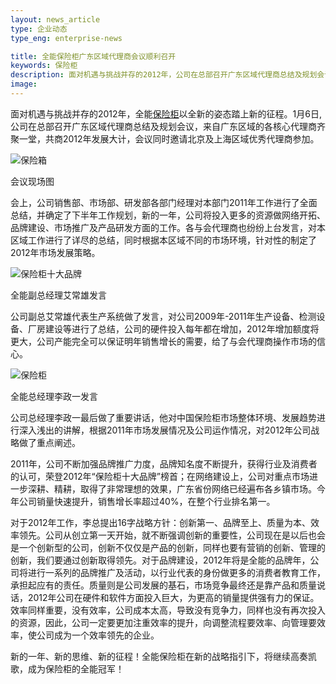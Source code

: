 ```yaml
---
layout: news_article
type: 企业动态
type_eng: enterprise-news

title: 全能保险柜广东区域代理商会议顺利召开
keywords: 保险柜
description: 面对机遇与挑战并存的2012年，公司在总部召开广东区域代理商总结及规划会议，来自广东区域的各核心代理商齐聚一堂，共商2012年发展大计。
image: 
---
```

面对机遇与挑战并存的2012年，全能[保险柜](http://www.qnnsafe.com/)以全新的姿态踏上新的征程。1月6日,公司在总部召开广东区域代理商总结及规划会议，来自广东区域的各核心代理商齐聚一堂，共商2012年发展大计，会议同时邀请北京及上海区域优秀代理商参加。

![保险箱](http://www.qnnsafe.com/image-news/id035501.jpg)

会议现场图

会上，公司销售部、市场部、研发部各部门经理对本部门2011年工作进行了全面总结，并确定了下半年工作规划，新的一年，公司将投入更多的资源做网络开拓、品牌建设、市场推广及产品研发方面的工作。各与会代理商也纷纷上台发言，对本区域工作进行了详尽的总结，同时根据本区域不同的市场环境，针对性的制定了2012年市场发展策略。

![保险柜十大品牌](http://www.qnnsafe.com/image-news/id035502.jpg)

全能副总经理艾常雄发言

公司副总艾常雄代表生产系统做了发言，对公司2009年-2011年生产设备、检测设备、厂房建设等进行了总结，公司的硬件投入每年都在增加，2012年增加额度将更大，公司产能完全可以保证明年销售增长的需要，给了与会代理商操作市场的信心。

![保险柜](http://www.qnnsafe.com/image-news/id035503.jpg)

全能总经理李政一发言

公司总经理李政一最后做了重要讲话，他对中国保险柜市场整体环境、发展趋势进行深入浅出的讲解，根据2011年市场发展情况及公司运作情况，对2012年公司战略做了重点阐述。

2011年，公司不断加强品牌推广力度，品牌知名度不断提升，获得行业及消费者的认可，荣登2012年“保险柜十大品牌”榜首；在网络建设上，公司对重点市场进一步深耕、精耕，取得了非常理想的效果，广东省份网络已经遍布各乡镇市场。今年公司销量快速提升，销售增长率超过40%，在整个行业排名第一。

对于2012年工作，李总提出16字战略方针：创新第一、品牌至上、质量为本、效率领先。公司从创立第一天开始，就不断强调创新的重要性，公司现在是以后也会是一个创新型的公司，创新不仅仅是产品的创新，同样也要有营销的创新、管理的创新，我们要通过创新取得领先。对于品牌建设，2012年将是全能的品牌年，公司将进行一系列的品牌推广及活动，以行业代表的身份做更多的消费者教育工作，承担起应有的责任。质量则是公司发展的基石，市场竞争最终还是靠产品和质量说话，2012年公司在硬件和软件方面投入巨大，为更高的销量提供强有力的保证。效率同样重要，没有效率，公司成本太高，导致没有竞争力，同样也没有再次投入的资源，因此，公司一定要更加注重效率的提升，向调整流程要效率、向管理要效率，使公司成为一个效率领先的企业。

新的一年、新的思维、新的征程！全能保险柜在新的战略指引下，将继续高奏凯歌，成为保险柜的全能冠军！
